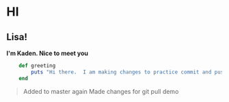 # HI

## Lisa!

**I'm Kaden. Nice to meet you**

```ruby
	def greeting
		puts "Hi there.  I am making changes to practice commit and push"
	end
```
> Added to master again
> Made changes for git pull demo